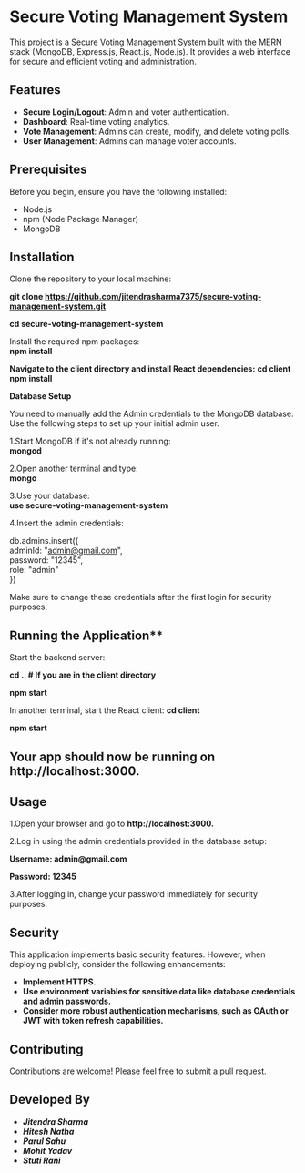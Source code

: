 # Secure Voting Management System

This project is a Secure Voting Management System built with the MERN stack (MongoDB, Express.js, React.js, Node.js). It provides a web interface for secure and efficient voting and administration.

## Features

- **Secure Login/Logout**: Admin and voter authentication.
- **Dashboard**: Real-time voting analytics.
- **Vote Management**: Admins can create, modify, and delete voting polls.
- **User Management**: Admins can manage voter accounts.

## Prerequisites

Before you begin, ensure you have the following installed:
- Node.js
- npm (Node Package Manager)
- MongoDB

## Installation

Clone the repository to your local machine:

__git clone https://github.com/jitendrasharma7375/secure-voting-management-system.git__ <br>

__cd secure-voting-management-system__ <br>

Install the required npm packages:<br>
__npm install__ 

**Navigate to the client directory and install React dependencies:**
__cd client__<br>
__npm install__

**Database Setup**

You need to manually add the Admin credentials to the MongoDB database. Use the following steps to set up your initial admin user.

1.Start MongoDB if it's not already running: <br>
__mongod__

2.Open another terminal and type: <br>
__mongo__

3.Use your database: <br>
**use secure-voting-management-system**

4.Insert the admin credentials: <br>

 db.admins.insert({ <br>
     adminId: "admin@gmail.com", <br>
     password: "12345", <br>
     role: "admin" <br>
 }) <br>

Make sure to change these credentials after the first login for security purposes.

## Running the Application**

Start the backend server:

 __cd ..  # If you are in the client directory__
 
 __npm start__

In another terminal, start the React client:
__cd client__

__npm start__

## Your app should now be running on http://localhost:3000.

## Usage
1.Open your browser and go to **http://localhost:3000.**

2.Log in using the admin credentials provided in the database setup:

__Username: admin@gmail.com__

__Password: 12345__

3.After logging in, change your password immediately for security purposes.

## Security

This application implements basic security features. However, when deploying publicly, consider the following enhancements:

- __Implement HTTPS.__
- __Use environment variables for sensitive data like database credentials and admin passwords.__
- __Consider more robust authentication mechanisms, such as OAuth or JWT with token refresh capabilities.__


## Contributing
Contributions are welcome! Please feel free to submit a pull request.

## Developed By
- __*Jitendra Sharma*__
- __*Hitesh Natha*__
- __*Parul Sahu*__
- __*Mohit Yadav*__
- __*Stuti Rani*__







